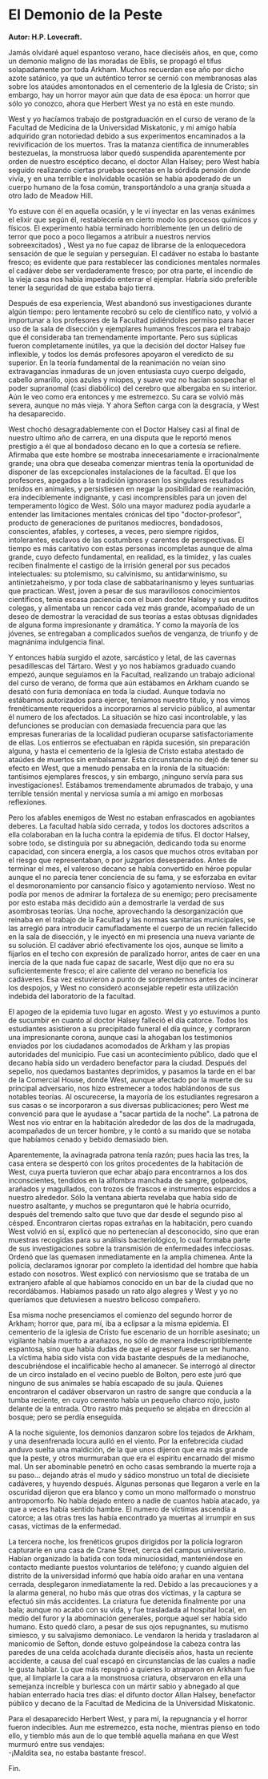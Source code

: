 # El Demonio de la Peste

**Autor: H.P. Lovecraft.**


Jamás olvidaré aquel espantoso verano, hace dieciséis años, en que,
como un demonio maligno de las moradas de Eblis, se propagó el tifus
solapadamente por toda Arkham. Muchos recuerdan ese año por dicho azote
satánico, ya que un auténtico terror se cernió con membranosas alas
sobre los ataúdes amontonados en el cementerio de la Iglesia de Cristo;
sin embargo, hay un horror mayor aún que data de esa época: un horror
que sólo yo conozco, ahora que Herbert West ya no está en este mundo.

West y yo hacíamos trabajo de postgraduación en el curso de verano de
la Facultad de Medicina de la Universidad Miskatonic, y mi amigo había
adquirido gran notoriedad debido a sus experimentos encaminados a la
revivificación de los muertos. Tras la matanza científica de
innumerables bestezuelas, la monstruosa labor quedó suspendida
aparentemente por orden de nuestro escéptico decano, el doctor Allan
Halsey; pero West había seguido realizando ciertas pruebas secretas en
la sórdida pensión donde vivía, y en una terrible e inolvidable ocasión
se había apoderado de un cuerpo humano de la fosa común,
transportándolo a una granja situada a otro lado de Meadow Hill.

Yo estuve con él en aquella ocasión, y le vi inyectar en las venas
exánimes el elixir que según él, restablecería en cierto modo los
procesos químicos y físicos. El experimento había terminado
horriblemente (en un delirio de terror que poco a poco llegamos a
atribuir a nuestros nervios sobreexcitados) , West ya no fue capaz de
librarse de la enloquecedora sensación de que le seguían y perseguían.
El cadáver no estaba lo bastante fresco; es evidente que para
restablecer las condiciones mentales normales el cadáver debe ser
verdaderamente fresco; por otra parte, el incendio de la vieja casa nos
había impedido enterrar el ejemplar. Habría sido preferible tener la
seguridad de que estaba bajo tierra.

Después de esa experiencia, West abandonó sus investigaciones durante
algún tiempo: pero lentamente recobró su celo de científico nato, y
volvió a importunar a los profesores de la Facultad pidiéndoles permiso
para hacer uso de la sala de disección y ejemplares humanos frescos
para el trabajo que él consideraba tan tremendamente importante. Pero
sus súplicas fueron completamente inútiles, ya que la decisión del
doctor Halsey fue inflexible, y todos los demás profesores apoyaron el
veredicto de su superior. En la teoría fundamental de la reanimación no
veían sino extravagancias inmaduras de un joven entusiasta cuyo cuerpo
delgado, cabello amarillo, ojos azules y miopes, y suave voz no hacían
sospechar el poder supranomal (casi diabólico) del cerebro que
albergaba en su interior. Aún le veo como era entonces y me estremezco.
Su cara se volvió más severa, aunque no más vieja. Y ahora Sefton carga
con la desgracia, y West ha desaparecido.

West chochó desagradablemente con el Doctor Halsey casi al final de
nuestro ultimo año de carrera, en una disputa que le reportó menos
prestigio a él que al bondadoso decano en lo que a cortesía se refiere.
Afirmaba que este hombre se mostraba innecesariamente e irracionalmente
grande; una obra que deseaba comenzar mientras tenía la oportunidad de
disponer de las excepcionales instalaciones de la facultad. El que los
profesores, apegados a la tradición ignorasen los singulares resultados
tenidos en animales, y persistiesen en negar la posibilidad de
reanimación, era indeciblemente indignante, y casi incomprensibles para
un joven del temperamento lógico de West. Sólo una mayor madurez podía
ayudarle a entender las limitaciones mentales crónicas del tipo
"doctor-profesor", producto de generaciones de puritanos mediocres,
bondadosos, conscientes, afables, y corteses, a veces, pero siempre
rígidos, intolerantes, esclavos de las costumbres y carentes de
perspectivas. El tiempo es más caritativo con estas personas
incompletas aunque de alma grande, cuyo defecto fundamental, en
realidad, es la timidez, y las cuales reciben finalmente el castigo de
la irrisión general por sus pecados intelectuales: su ptolemismo, su
calvinismo, su antidarwinismo, su antinietzaheísmo, y por toda clase de
sabbatarinanismo y leyes suntuarias que practican. West, joven a pesar
de sus maravillosos conocimientos científicos, tenía escasa paciencia
con el buen doctor Halsey y sus eruditos colegas, y alimentaba un
rencor cada vez más grande, acompañado de un deseo de demostrar la
veracidad de sus teorías a estas obtusas dignidades de alguna forma
impresionante y dramática. Y como la mayoría de los jóvenes, se
entregaban a complicados sueños de venganza, de triunfo y de magnánima
indulgencia final.

Y entonces había surgido el azote, sarcástico y letal, de las cavernas
pesadillescas del Tártaro. West y yo nos habíamos graduado cuando
empezó, aunque seguíamos en la Facultad, realizando un trabajo
adicional del curso de verano, de forma que aún estábamos en Arkham
cuando se desató con furia demoníaca en toda la ciudad. Aunque todavía
no estábamos autorizados para ejercer, teníamos nuestro título, y nos
vimos frenéticamente requeridos a incorporarnos al servicio público, al
aumentar él numero de los afectados. La situación se hizo casi
incontrolable, y las defunciones se producían con demasiada frecuencia
para que las empresas funerarias de la localidad pudieran ocuparse
satisfactoriamente de ellas. Los entierros se efectuaban en rápida
sucesión, sin preparación alguna, y hasta el cementerio de la Iglesia
de Cristo estaba atestado de ataúdes de muertos sin embalsamar. Esta
circunstancia no dejó de tener su efecto en West, que a menudo pensaba
en la ironía de la situación: tantísimos ejemplares frescos, y sin
embargo, ¡ninguno servía para sus investigaciones!. Estábamos
tremendamente abrumados de trabajo, y una terrible tensión mental y
nerviosa sumía a mi amigo en morbosas reflexiones.

Pero los afables enemigos de West no estaban enfrascados en agobiantes
deberes. La facultad había sido cerrada, y todos los doctores adscritos
a ella colaboraban en la lucha contra la epidemia de tifus. El doctor
Halsey, sobre todo, se distinguía por su abnegación, dedicando toda su
enorme capacidad, con sincera energía, a los casos que muchos otros
evitaban por el riesgo que representaban, o por juzgarlos desesperados.
Antes de terminar el mes, el valeroso decano se había convertido en
héroe popular aunque el no parecía tener conciencia de su fama, y se
esforzaba en evitar el desmoronamiento por cansancio físico y
agotamiento nervioso. West no podía por menos de admirar la fortaleza
de su enemigo; pero precisamente por esto estaba más decidido aún a
demostrarle la verdad de sus asombrosas teorías. Una noche,
aprovechando la desorganización que reinaba en el trabajo de la
Facultad y las normas sanitarias municipales, se las arregló para
introducir camufladamente el cuerpo de un recién fallecido en la sala
de disección, y le inyectó en mi presencia una nueva variante de su
solución. El cadáver abrió efectivamente los ojos, aunque se limito a
fijarlos en el techo con expresión de paralizado horror, antes de caer
en una inercia de la que nada fue capaz de sacarle, West dijo que no
era su suficientemente fresco; el aire caliente del verano no beneficia
los cadáveres. Esa vez estuvieron a punto de sorprendernos antes de
incinerar los despojos, y West no consideró aconsejable repetir esta
utilización indebida del laboratorio de la facultad.

El apogeo de la epidemia tuvo lugar en agosto. West y yo estuvimos a
punto de sucumbir en cuanto al doctor Halsey falleció el día catorce.
Todos los estudiantes asistieron a su precipitado funeral el día
quince, y compraron una impresionante corona, aunque casi la ahogaban
los testimonios enviados por los ciudadanos acomodados de Arkham y las
propias autoridades del municipio. Fue casi un acontecimiento público,
dado que el decano había sido un verdadero benefactor para la ciudad.
Después del sepelio, nos quedamos bastantes deprimidos, y pasamos la
tarde en el bar de la Comercial House, donde West, aunque afectado por
la muerte de su principal adversario, nos hizo estremecer a todos
hablándonos de sus notables teorías. Al oscurecerse, la mayoría de los
estudiantes regresaron a sus casas o se incorporaron a sus diversas
publicaciones; pero West me convenció para que le ayudase a "sacar
partida de la noche". La patrona de West nos vio entrar en la
habitación alrededor de las dos de la madrugada, acompañados de un
tercer hombre, y le contó a su marido que se notaba que habíamos cenado
y bebido demasiado bien.

Aparentemente, la avinagrada patrona tenía razón; pues hacia las tres,
la casa entera se despertó con los gritos procedentes de la habitación
de West, cuya puerta tuvieron que echar abajo para encontrarnos a los
dos inconscientes, tendidos en la alfombra manchada de sangre,
golpeados, arañados y magullados, con trozos de frascos e instrumentos
esparcidos a nuestro alrededor. Sólo la ventana abierta revelaba que
había sido de nuestro asaltante, y muchos se preguntaron qué le habría
ocurrido, después del tremendo salto que tuvo que dar desde el segundo
piso al césped. Encontraron ciertas ropas extrañas en la habitación,
pero cuando West volvió en sí, explicó que no pertenecían al
desconocido, sino que eran muestras recogidas para su análisis
bacteriológico, lo cual formaba parte de sus investigaciones sobre la
transmisión de enfermedades infecciosas. Ordenó que las quemasen
inmediatamente en la amplia chimenea. Ante la policía, declaramos
ignorar por completo la identidad del hombre que había estado con
nosotros. West explicó con nerviosismo que se trataba de un extranjero
afable al que habíamos conocido en un bar de la ciudad que no
recordábamos. Habíamos pasado un rato algo alegres y West y yo no
queríamos que detuviesen a nuestro belicoso compañero.

Esa misma noche presenciamos el comienzo del segundo horror de Arkham;
horror que, para mí, iba a eclipsar a la misma epidemia. El cementerio
de la iglesia de Cristo fue escenario de un horrible asesinato; un
vigilante había muerto a arañazos, no sólo de manera
indescriptiblemente espantosa, sino que había dudas de que el agresor
fuese un ser humano. La víctima había sido vista con vida bastante
después de la medianoche, descubriéndose el incalificable hecho al
amanecer. Se interrogó al director de un circo instalado en el vecino
pueblo de Bolton, pero este juró que ninguno de sus animales se había
escapado de su jaula. Quienes encontraron el cadáver observaron un
rastro de sangre que conducía a la tumba reciente, en cuyo cemento
había un pequeño charco rojo, justo delante de la entrada. Otro rastro
más pequeño se alejaba en dirección al bosque; pero se perdía
enseguida.

A la noche siguiente, los demonios danzaron sobre los tejados de
Arkham, y una desenfrenada locura aulló en el viento. Por la
enfebrecida ciudad anduvo suelta una maldición, de la que unos dijeron
que era más grande que la peste, y otros murmuraban que era el espíritu
encarnado del mismo mal. Un ser abominable penetró en ocho casas
sembrando la muerte roja a su paso... dejando atrás el mudo y sádico
monstruo un total de diecisiete cadáveres, y huyendo después. Algunas
personas que llegaron a verle en la oscuridad dijeron que era blanco y
como un mono malformado o monstruo antropomorfo. No había dejado entero
a nadie de cuantos había atacado, ya que a veces había sentido hambre.
El numero de víctimas ascendía a catorce; a las otras tres las había
encontrado ya muertas al irrumpir en sus casas, víctimas de la
enfermedad.

La tercera noche, los frenéticos grupos dirigidos por la policía
lograron capturarle en una casa de Crane Street, cerca del campus
universitario. Habían organizado la batida con toda minuciosidad,
manteniéndose en contacto mediante puestos voluntarios de teléfono; y
cuando alguien del distrito de la universidad informó que había oído
arañar en una ventana cerrada, desplegaron inmediatamente la red.
Debido a las precauciones y a la alarma general, no hubo más que otras
dos víctimas, y la captura se efectuó sin más accidentes. La criatura
fue detenida finalmente por una bala; aunque no acabó con su vida, y
fue trasladada al hospital local, en medio del furor y la abominación
generales, porque aquel ser había sido humano. Esto quedó claro, a
pesar de sus ojos repugnantes, su mutismo simiesco, y su salvajismo
demoníaco. Le vendaron la herida y trasladaron al manicomio de Sefton,
donde estuvo golpeándose la cabeza contra las paredes de una celda
acolchada durante dieciséis años, hasta un reciente accidente, a causa
del cual escapó en circunstancias de las cuales a nadie le gusta
hablar. Lo que más repugnó a quienes lo atraparon en Arkham fue que, al
limpiarle la cara a la monstruosa criatura, observaron en ella una
semejanza increíble y burlesca con un mártir sabio y abnegado al que
habían enterrado hacia tres días: el difunto doctor Allan Halsey,
benefactor público y decano de la Facultad de Medicina de la
Universidad Miskatonic.

Para el desaparecido Herbert West, y para mí, la repugnancia y el
horror fueron indecibles. Aun me estremezco, esta noche, mientras
pienso en todo ello, y tiemblo más aun de lo que temblé aquella mañana
en que West murmuró entre sus vendajes:  
-¡Maldita sea, no estaba bastante fresco!.

Fin.